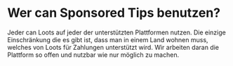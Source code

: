 # Wer can Sponsored Tips benutzen?

Jeder can Loots auf jeder der unterstützten Plattformen nutzen. Die einzige Einschränkung die es gibt ist,
dass man in einem Land wohnen muss, welches von Loots für Zahlungen unterstützt wird.
Wir arbeiten daran die Plattform so offen und nutzbar wie nur möglich zu machen.
